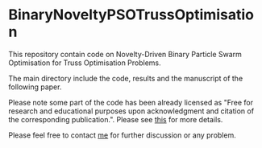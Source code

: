# BinaryNoveltyPSOTrussOptimisation

This repository contain code on Novelty-Driven Binary Particle Swarm Optimisation for Truss Optimisation Problems.

The main directory include the code, results and the manuscript of the following paper.

Please note some part of the code has been already licensed as "Free for research and educational purposes upon acknowledgment and citation of the corresponding publication.". Please see [this](https://www.researchgate.net/publication/296694688_Source_code_for_the_improved_fully_stressed_design_evolution_strategy_FSD-ES_II) for more details.

Please feel free to contact [me](mailto:hirad.assimi@adelaide.edu.au) for further discussion or any problem.

 
